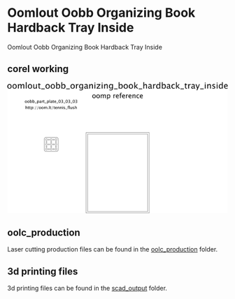 # Oomlout Oobb Organizing Book Hardback Tray Inside


Oomlout Oobb Organizing Book Hardback Tray Inside  
  



## corel working
![](working_600.png) 


















## oolc_production
Laser cutting production files can be found in the [oolc_production](oolc_production) folder.

## 3d printing files
3d printing files can be found in the [scad_output](scad_output) folder.

